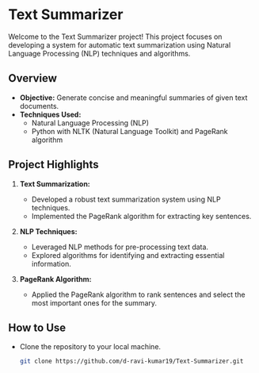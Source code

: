 # Text Summarizer

Welcome to the Text Summarizer project! This project focuses on developing a system for automatic text summarization using Natural Language Processing (NLP) techniques and algorithms.

## Overview

- **Objective:** Generate concise and meaningful summaries of given text documents.
- **Techniques Used:**
  - Natural Language Processing (NLP)
  - Python with NLTK (Natural Language Toolkit) and PageRank algorithm

## Project Highlights

1. **Text Summarization:**
   - Developed a robust text summarization system using NLP techniques.
   - Implemented the PageRank algorithm for extracting key sentences.

2. **NLP Techniques:**
   - Leveraged NLP methods for pre-processing text data.
   - Explored algorithms for identifying and extracting essential information.

3. **PageRank Algorithm:**
   - Applied the PageRank algorithm to rank sentences and select the most important ones for the summary.

## How to Use

- Clone the repository to your local machine.
  ```bash
  git clone https://github.com/d-ravi-kumar19/Text-Summarizer.git
